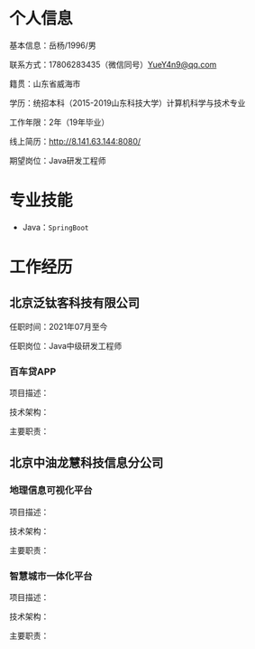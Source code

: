# 个人信息

基本信息：岳杨/1996/男

联系方式：17806283435（微信同号）YueY4n9@qq.com

籍贯：山东省威海市

学历：统招本科（2015-2019山东科技大学）计算机科学与技术专业

工作年限：2年（19年毕业）

线上简历：http://8.141.63.144:8080/

期望岗位：Java研发工程师

# 专业技能

- Java：`SpringBoot`

# 工作经历

## 北京泛钛客科技有限公司

任职时间：2021年07月至今

任职岗位：Java中级研发工程师

### 百车贷APP

项目描述：

技术架构：

主要职责：

## 北京中油龙慧科技信息分公司

### 地理信息可视化平台

项目描述：

技术架构：

主要职责：

### 智慧城市一体化平台

项目描述：

技术架构：

主要职责：
